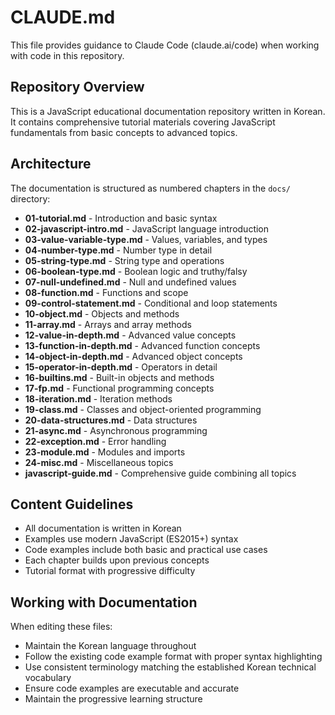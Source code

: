 # CLAUDE.md

This file provides guidance to Claude Code (claude.ai/code) when working with code in this repository.

## Repository Overview

This is a JavaScript educational documentation repository written in Korean. It contains comprehensive tutorial materials covering JavaScript fundamentals from basic concepts to advanced topics.

## Architecture

The documentation is structured as numbered chapters in the `docs/` directory:

- **01-tutorial.md** - Introduction and basic syntax
- **02-javascript-intro.md** - JavaScript language introduction
- **03-value-variable-type.md** - Values, variables, and types
- **04-number-type.md** - Number type in detail
- **05-string-type.md** - String type and operations
- **06-boolean-type.md** - Boolean logic and truthy/falsy
- **07-null-undefined.md** - Null and undefined values
- **08-function.md** - Functions and scope
- **09-control-statement.md** - Conditional and loop statements
- **10-object.md** - Objects and methods
- **11-array.md** - Arrays and array methods
- **12-value-in-depth.md** - Advanced value concepts
- **13-function-in-depth.md** - Advanced function concepts
- **14-object-in-depth.md** - Advanced object concepts
- **15-operator-in-depth.md** - Operators in detail
- **16-builtins.md** - Built-in objects and methods
- **17-fp.md** - Functional programming concepts
- **18-iteration.md** - Iteration methods
- **19-class.md** - Classes and object-oriented programming
- **20-data-structures.md** - Data structures
- **21-async.md** - Asynchronous programming
- **22-exception.md** - Error handling
- **23-module.md** - Modules and imports
- **24-misc.md** - Miscellaneous topics
- **javascript-guide.md** - Comprehensive guide combining all topics

## Content Guidelines

- All documentation is written in Korean
- Examples use modern JavaScript (ES2015+) syntax
- Code examples include both basic and practical use cases
- Each chapter builds upon previous concepts
- Tutorial format with progressive difficulty

## Working with Documentation

When editing these files:
- Maintain the Korean language throughout
- Follow the existing code example format with proper syntax highlighting
- Use consistent terminology matching the established Korean technical vocabulary
- Ensure code examples are executable and accurate
- Maintain the progressive learning structure